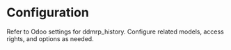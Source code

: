 # Configuration

Refer to Odoo settings for ddmrp_history. Configure related models, access rights, and options as needed.
